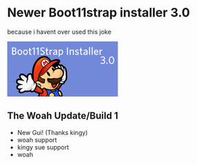 # Newer Boot11strap installer 3.0
because i havent over used this joke

![banner](https://raw.githubusercontent.com/Stovven/Boot11Strap-Installer-3.0/master/banner.png)

## The Woah Update/Build 1
- New Gui! (Thanks kingy)
- woah support
- kingy sue support
- woah

